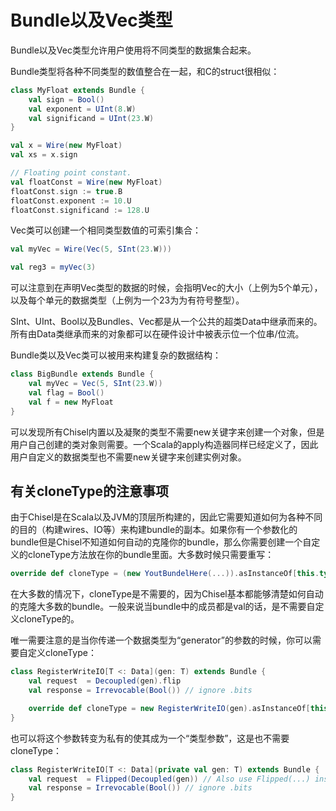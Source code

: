 # Bundle以及Vec类型

Bundle以及Vec类型允许用户使用将不同类型的数据集合起来。

Bundle类型将各种不同类型的数值整合在一起，和C的struct很相似：

```Scala
class MyFloat extends Bundle {
    val sign = Bool()
    val exponent = UInt(8.W)
    val significand = UInt(23.W)
}

val x = Wire(new MyFloat)
val xs = x.sign

// Floating point constant.
val floatConst = Wire(new MyFloat)
floatConst.sign := true.B
floatConst.exponent := 10.U
floatConst.significand := 128.U
```

Vec类可以创建一个相同类型数值的可索引集合：

```scala
val myVec = Wire(Vec(5, SInt(23.W)))

val reg3 = myVec(3)
```

可以注意到在声明Vec类型的数据的时候，会指明Vec的大小（上例为5个单元），以及每个单元的数据类型（上例为一个23为为有符号整型）。

SInt、UInt、Bool以及Bundles、Vec都是从一个公共的超类Data中继承而来的。所有由Data类继承而来的对象都可以在硬件设计中被表示位一个位串/位流。

Bundle类以及Vec类可以被用来构建复杂的数据结构：

```scala
class BigBundle extends Bundle {
    val myVec = Vec(5, SInt(23.W))
    val flag = Bool()
    val f = new MyFloat
}
```

可以发现所有Chisel内置以及凝聚的类型不需要new关键字来创建一个对象，但是用户自己创建的类对象则需要。一个Scala的apply构造器同样已经定义了，因此用户自定义的数据类型也不需要new关键字来创建实例对象。

## 有关cloneType的注意事项

由于Chisel是在Scala以及JVM的顶层所构建的，因此它需要知道如何为各种不同的目的（构建wires、IO等）来构建bundle的副本。如果你有一个参数化的bundle但是Chisel不知道如何自动的克隆你的bundle，那么你需要创建一个自定义的cloneType方法放在你的bundle里面。大多数时候只需要重写：

```scala
override def cloneType = (new YoutBundelHere(...)).asInstanceOf[this.type]
```

在大多数的情况下，cloneType是不需要的，因为Chisel基本都能够清楚如何自动的克隆大多数的bundle。一般来说当bundle中的成员都是val的话，是不需要自定义cloneType的。

唯一需要注意的是当你传递一个数据类型为“generator”的参数的时候，你可以需要自定义cloneType：

```scala
class RegisterWriteIO[T <: Data](gen: T) extends Bundle {
    val request  = Decoupled(gen).flip
    val response = Irrevocable(Bool()) // ignore .bits

    override def cloneType = new RegisterWriteIO(gen).asInstanceOf[this.type]
}
```

也可以将这个参数转变为私有的使其成为一个“类型参数”，这是也不需要cloneType：

```scala
class RegisterWriteIO[T <: Data](private val gen: T) extends Bundle {
    val request  = Flipped(Decoupled(gen)) // Also use Flipped(...) instead of .flip
    val response = Irrevocable(Bool()) // ignore .bits
}
```
